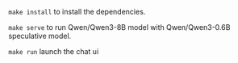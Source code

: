 `make install` to install the dependencies.

`make serve` to run Qwen/Qwen3-8B model with Qwen/Qwen3-0.6B speculative model.

`make run` launch the chat ui
